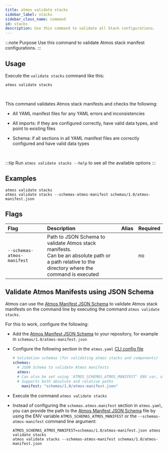 ```yaml
---
title: atmos validate stacks
sidebar_label: stacks
sidebar_class_name: command
id: stacks
description: Use this command to validate all Stack configurations.
---
```


:::note Purpose
Use this command to validate Atmos stack manifest configurations.
:::

## Usage

Execute the `validate stacks` command like this:

```shell
atmos validate stacks
```

<br/>

This command validates Atmos stack manifests and checks the following:

- All YAML manifest files for any YAML errors and inconsistencies

- All imports: if they are configured correctly, have valid data types, and point to existing files

- Schema: if all sections in all YAML manifest files are correctly configured and have valid data types

<br/>

:::tip
Run `atmos validate stacks --help` to see all the available options
:::

## Examples

```shell
atmos validate stacks
atmos validate stacks --schemas-atmos-manifest schemas/1.0/atmos-manifest.json
```

## Flags

| Flag                       | Description                                                                                                                                               | Alias | Required |
|:---------------------------|:----------------------------------------------------------------------------------------------------------------------------------------------------------|:------|:---------|
| `--schemas-atmos-manifest` | Path to JSON Schema to validate Atmos stack manifests.<br/>Can be an absolute path or <br/>a path relative to the directory where the command is executed |       | no       |

## Validate Atmos Manifests using JSON Schema

Atmos can use the [Atmos Manifest JSON Schema](pathname://../../../schemas/1.0/atmos-manifest.json) to validate Atmos stack manifests on the command
line
by executing the command `atmos validate stacks`.

For this to work, configure the following:

- Add the [Atmos Manifest JSON Schema](pathname://../../../schemas/1.0/atmos-manifest.json) to your repository, for example
  in  `schemas/1.0/atmos-manifest.json`

- Configure the following section in the `atmos.yaml` [CLI config file](/cli/configuration)

  ```yaml title="atmos.yaml"
  # Validation schemas (for validating atmos stacks and components)
  schemas:
    # JSON Schema to validate Atmos manifests
    atmos:
    # Can also be set using 'ATMOS_SCHEMAS_ATMOS_MANIFEST' ENV var, or '--schemas-atmos-manifest' command-line arguments
    # Supports both absolute and relative paths
      manifest: "schemas/1.0/atmos-manifest.json"
  ```

- Execute the command `atmos validate stacks`

- Instead of configuring the `schemas.atmos.manifest` section in `atmos.yaml`, you can provide the path to
  the [Atmos Manifest JSON Schema](pathname://../../../schemas/1.0/atmos-manifest.json) file by using the ENV variable `ATMOS_SCHEMAS_ATMOS_MANIFEST`
  or the
  `--schemas-atmos-manifest` command line argument:

  ```shell
  ATMOS_SCHEMAS_ATMOS_MANIFEST=schemas/1.0/atmos-manifest.json atmos validate stacks
  atmos validate stacks --schemas-atmos-manifest schemas/1.0/atmos-manifest.json
  ```

